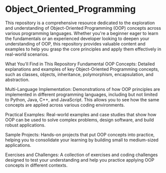 # Object_Oriented_Programming
This repository is a comprehensive resource dedicated to the exploration and understanding of Object-Oriented Programming (OOP) concepts across various programming languages. Whether you're a beginner eager to learn the fundamentals or an experienced developer looking to deepen your understanding of OOP, this repository provides valuable content and examples to help you grasp the core principles and apply them effectively in real-world scenarios.

What You'll Find in This Repository
Fundamental OOP Concepts: Detailed explanations and examples of key Object-Oriented Programming concepts, such as classes, objects, inheritance, polymorphism, encapsulation, and abstraction.

Multi-Language Implementation: Demonstrations of how OOP principles are implemented in different programming languages, including but not limited to Python, Java, C++, and JavaScript. This allows you to see how the same concepts are applied across various coding environments.

Practical Examples: Real-world examples and case studies that show how OOP can be used to solve complex problems, design software, and build robust applications.

Sample Projects: Hands-on projects that put OOP concepts into practice, helping you to consolidate your learning by building small to medium-sized applications.

Exercises and Challenges: A collection of exercises and coding challenges designed to test your understanding and help you practice applying OOP concepts in different contexts.

